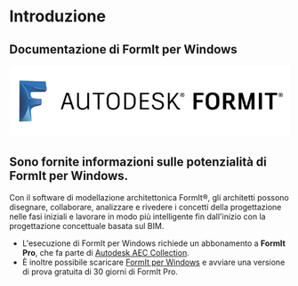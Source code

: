 # Introduzione

## Documentazione di FormIt per Windows

![](<.gitbook/assets/b5030b43-df24-4259-ad6a-94bcad61bc78 (1).png>)

## Sono fornite informazioni sulle potenzialità di FormIt per Windows.

Con il software di modellazione architettonica FormIt®, gli architetti possono disegnare, collaborare, analizzare e rivedere i concetti della progettazione nelle fasi iniziali e lavorare in modo più intelligente fin dall'inizio con la progettazione concettuale basata sul BIM.

* L'esecuzione di FormIt per Windows richiede un abbonamento a **FormIt Pro**, che fa parte di [Autodesk AEC Collection](https://www.autodesk.it/collections/architecture-engineering-construction/overview).
* È inoltre possibile scaricare [FormIt per Windows](https://formit.autodesk.com/page/download) e avviare una versione di prova gratuita di 30 giorni di FormIt Pro.
